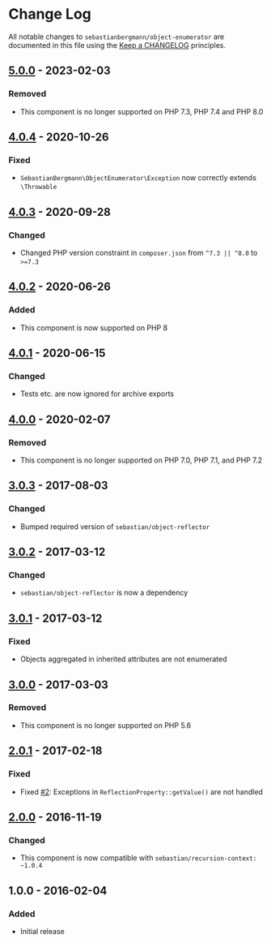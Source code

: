 # Change Log

All notable changes to `sebastianbergmann/object-enumerator` are documented in this file using the [Keep a CHANGELOG](http://keepachangelog.com/) principles.

## [5.0.0] - 2023-02-03

### Removed

- This component is no longer supported on PHP 7.3, PHP 7.4 and PHP 8.0

## [4.0.4] - 2020-10-26

### Fixed

- `SebastianBergmann\ObjectEnumerator\Exception` now correctly extends `\Throwable`

## [4.0.3] - 2020-09-28

### Changed

- Changed PHP version constraint in `composer.json` from `^7.3 || ^8.0` to `>=7.3`

## [4.0.2] - 2020-06-26

### Added

- This component is now supported on PHP 8

## [4.0.1] - 2020-06-15

### Changed

- Tests etc. are now ignored for archive exports

## [4.0.0] - 2020-02-07

### Removed

- This component is no longer supported on PHP 7.0, PHP 7.1, and PHP 7.2

## [3.0.3] - 2017-08-03

### Changed

- Bumped required version of `sebastian/object-reflector`

## [3.0.2] - 2017-03-12

### Changed

- `sebastian/object-reflector` is now a dependency

## [3.0.1] - 2017-03-12

### Fixed

- Objects aggregated in inherited attributes are not enumerated

## [3.0.0] - 2017-03-03

### Removed

- This component is no longer supported on PHP 5.6

## [2.0.1] - 2017-02-18

### Fixed

- Fixed [#2](https://github.com/sebastianbergmann/phpunit/pull/2): Exceptions in `ReflectionProperty::getValue()` are not handled

## [2.0.0] - 2016-11-19

### Changed

- This component is now compatible with `sebastian/recursion-context: ~1.0.4`

## 1.0.0 - 2016-02-04

### Added

- Initial release

[5.0.0]: https://github.com/sebastianbergmann/object-enumerator/compare/4.0.4...5.0.0
[4.0.4]: https://github.com/sebastianbergmann/object-enumerator/compare/4.0.3...4.0.4
[4.0.3]: https://github.com/sebastianbergmann/object-enumerator/compare/4.0.2...4.0.3
[4.0.2]: https://github.com/sebastianbergmann/object-enumerator/compare/4.0.1...4.0.2
[4.0.1]: https://github.com/sebastianbergmann/object-enumerator/compare/4.0.0...4.0.1
[4.0.0]: https://github.com/sebastianbergmann/object-enumerator/compare/3.0.3...4.0.0
[3.0.3]: https://github.com/sebastianbergmann/object-enumerator/compare/3.0.2...3.0.3
[3.0.2]: https://github.com/sebastianbergmann/object-enumerator/compare/3.0.1...3.0.2
[3.0.1]: https://github.com/sebastianbergmann/object-enumerator/compare/3.0.0...3.0.1
[3.0.0]: https://github.com/sebastianbergmann/object-enumerator/compare/2.0...3.0.0
[2.0.1]: https://github.com/sebastianbergmann/object-enumerator/compare/2.0.0...2.0.1
[2.0.0]: https://github.com/sebastianbergmann/object-enumerator/compare/1.0...2.0.0
